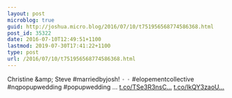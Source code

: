 ```yaml
---
layout: post
microblog: true
guid: http://joshua.micro.blog/2016/07/10/t751956568774586368.html
post_id: 35322
date: 2016-07-10T12:49:51+1100
lastmod: 2019-07-30T17:41:22+1100
type: post
url: /2016/07/10/t751956568774586368.html
---
```

Christine &amp;amp; Steve #marriedbyjosh!
𐬹 𐬹
#elopementcollective
#nqpopupwedding 
#popupwedding
… [t.co/TSe3R3nsC...](https://t.co/TSe3R3nsCS) [t.co/IkQY3zaoU...](https://t.co/IkQY3zaoUS)
